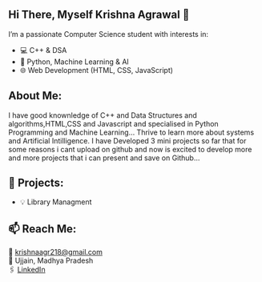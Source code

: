 ## Hi There, Myself Krishna Agrawal  👋

I’m a passionate Computer Science student with interests in:
- 💻 C++ & DSA
- 🧠 Python, Machine Learning & AI
- 🌐 Web Development (HTML, CSS, JavaScript)


## About Me:
I have good knownledge of C++ and Data Structures and algorithms,HTML,CSS and Javascript and specialised in Python Programming and Machine Learning... Thrive to learn more about systems and Artificial Intilligence. I have Developed 3 mini projects so far that for some reasons i cant upload on github and now is excited to develop more and more projects that i can present and save on Github...
##

## 🚀 Projects:
- 💡 Library Managment
##

## 📫 Reach Me:
📧 krishnaagr218@gmail.com  
📍 Ujjain, Madhya Pradesh  
🖇️ [LinkedIn](https://www.linkedin.com/in/krishna-agrawal10/)
##
